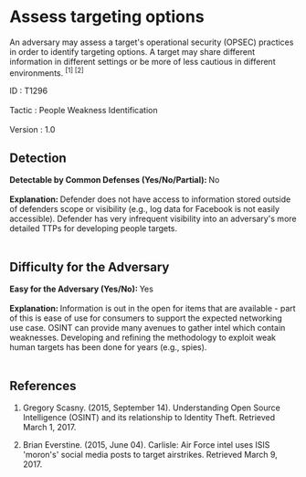 <div class="container-fluid">
 <h1>
  Assess targeting options
 </h1>
 <div class="row">
  <div class="col-md-8 description-body">
   <p>
    An adversary may assess a target's operational security (OPSEC) practices in order to identify targeting options. A target may share different information in different settings or be more of less cautious in different environments.
    <span class="scite-citeref-number" data-reference="Scasny2015" id="scite-ref-1-a">
     <sup>
      [1]
     </sup>
    </span>
    <span class="scite-citeref-number" data-reference="EverstineAirStrikes" id="scite-ref-2-a">
     <sup>
      [2]
     </sup>
    </span>
   </p>
  </div>
  <div class="col-md-4">
   <div class="card">
    <div class="card-body">
     <div class="card-data">
      <span class="h5 card-title">
       ID
      </span>
      : T1296
      <br/>
      <br/>
     </div>
     <div class="card-data">
      <span class="h5 card-title">
      </span>
     </div>
     <div class="card-data">
      <span class="h5 card-title">
       Tactic
      </span>
      : People Weakness Identification
      <br/>
      <br/>
     </div>
     <div class="card-data">
      <span class="h5 card-title">
      </span>
     </div>
     <div class="card-data">
      <span class="h5 card-title">
      </span>
     </div>
     <div class="card-data">
      <span class="h5 card-title">
      </span>
     </div>
     <div class="card-data">
      <span class="h5 card-title">
      </span>
     </div>
     <div class="card-data">
      <span class="h5 card-title">
      </span>
     </div>
     <div class="card-data">
      <span class="h5 card-title">
      </span>
     </div>
     <div class="card-data">
      <span class="h5 card-title">
      </span>
     </div>
     <div class="card-data">
      <span class="h5 card-title">
      </span>
     </div>
     <div class="card-data">
      <span class="h5 card-title">
      </span>
     </div>
     <div class="card-data">
      <span class="h5 card-title">
      </span>
     </div>
     <div class="card-data">
      <span class="h5 card-title">
       Version
      </span>
      : 1.0
     </div>
    </div>
   </div>
  </div>
 </div>
 <h2 class="pt-3" id="detectable">
  Detection
 </h2>
 <b>
  Detectable by Common Defenses (Yes/No/Partial):
 </b>
 No
 <br/>
 <br/>
 <b>
  Explanation:
 </b>
 Defender does not have access to information stored outside of defenders scope or visibility (e.g., log data for Facebook is not easily accessible).  Defender has very infrequent visibility into an adversary's more detailed TTPs for developing people targets.
 <br/>
 <br/>
 <h2 class="pt-3" id="difficulty">
  Difficulty for the Adversary
 </h2>
 <b>
  Easy for the Adversary (Yes/No):
 </b>
 Yes
 <br/>
 <br/>
 <b>
  Explanation:
 </b>
 Information is out in the open for items that are available - part of this is ease of use for consumers to support the expected networking use case.  OSINT can provide many avenues to gather intel which contain weaknesses.  Developing and refining the methodology to exploit weak human targets has been done for years (e.g., spies).
 <br/>
 <br/>
 <h2 class="pt-3" id="references">
  References
 </h2>
 <div class="row">
  <div class="col">
   <ol>
    <li>
     <span class="scite-citation" id="scite-1">
      <span class="scite-citation-text">
       Gregory Scasny. (2015, September 14). Understanding Open Source Intelligence (OSINT) and its relationship to Identity Theft. Retrieved March 1, 2017.
      </span>
     </span>
    </li>
   </ol>
  </div>
  <div class="col">
   <ol start="2.0">
    <li>
     <span class="scite-citation" id="scite-2">
      <span class="scite-citation-text">
       Brian Everstine. (2015, June 04). Carlisle: Air Force intel uses ISIS 'moron's' social media posts to target airstrikes. Retrieved March 9, 2017.
      </span>
     </span>
    </li>
   </ol>
  </div>
 </div>
</div>
